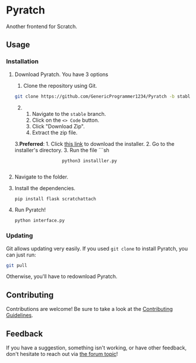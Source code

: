 # Pyratch
Another frontend for Scratch.

## Usage

### Installation

1. Download Pyratch. You have 3 options
   1.  Clone the repository using Git.
      ```sh
      git clone https://github.com/GenericProgrammer1234/Pyratch -b stable
      ```
   2. 1. Navigate to the `stable` branch.
      1. Click on the `<> Code` button.
      2. Click "Download Zip".
      3. Extract the zip file.

   3.**Preferred**: 1.  Click  [this link](https://github.com/GenericProgrammer1234/PyratchInstaller/archive/refs/tags/pyratch-installer-for-unix-systems.zip) to download the installer.
                    2.  Go to the installer's directory.
                    3.  Run the file
                        ```sh
   
                         python3 installler.py
    ```
3. Navigate to the folder.
4. Install the dependencies. <!-- Update this when a requirements.txt file gets added -->
   ```sh
   pip install flask scratchattach
   ```
5. Run Pyratch!
   ```sh
   python interface.py
   ```

### Updating

Git allows updating very easily. If you used `git clone` to install Pyratch, you can just run:

```sh
git pull
```

Otherwise, you'll have to redownload Pyratch.


## Contributing

Contributions are welcome! Be sure to take a look at the [Contributing Guidelines](CONTRIBUTING.md).

## Feedback

If you have a suggestion, something isn't working, or have other feedback, don't hesitate to reach out via [the forum topic](https://scratch.mit.edu/discuss/topic/705619/)!
